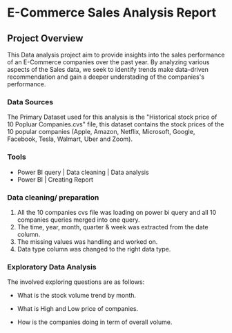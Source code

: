 # E-Commerce Sales Analysis Report

## Project Overview 


This Data analysis project aim to provide insights into the sales performance of an E-Commerce companies over the past year. By analyzing various aspects of the Sales data, we seek to identify trends make data-driven recommendation and gain a deeper understading of the companies's performance.

### Data Sources

The Primary Dataset used for this analysis is the "Historical stock price of 10 Popluar Companies.cvs" file, this dataset contains the stock prices of the 10 popular companies (Apple, Amazon, Netflix, Microsoft, Google, Facebook, Tesla, Walmart, Uber and Zoom). 


### Tools

- Power BI query | Data cleaning | Data analysis
- Power BI | Creating Report


### Data cleaning/ preparation

1. All the 10 companies cvs file was loading on power bi query and all 10 companies queries merged into one query. 
2. The time, year, month, quarter & week was extracted from the date column.
3. The missing values was handling and worked on.
4. Data type column was changed to the right data type.

### Exploratory Data Analysis 

The involved exploring questions are as follows:

 - What is the stock volume trend by month.
 - What is High and Low price of companies.
 - How is the companies doing in term of overall volume.

   ### 



